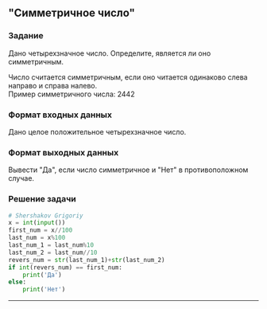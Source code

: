 ## "Симметричное число"

### Задание

Дано четырехзначное число. Определите, является ли оно симметричным.

Число считается симметричным, если оно читается одинаково слева направо и справа налево. \
Пример симметричного числа: 2442

### Формат входных данных

Дано целое положительное четырехзначное число.

### Формат выходных данных

Вывести "Да", если число симметричное и "Нет" в противоположном случае.

### Решение задачи

```python
# Shershakov Grigoriy
x = int(input())
first_num = x//100
last_num = x%100
last_num_1 = last_num%10
last_num_2 = last_num//10
revers_num = str(last_num_1)+str(last_num_2)
if int(revers_num) == first_num:
    print('Да')
else:
    print('Нет')
```

---
